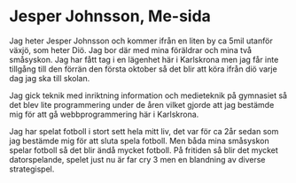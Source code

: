 Jesper Johnsson, Me-sida
=====================

Jag heter Jesper Johnsson och kommer ifrån en liten by ca 5mil utanför växjö, som heter Diö. Jag bor där med mina föräldrar och mina två småsyskon. Jag har fått tag i en lägenhet här i Karlskrona men jag får inte tillgång till den förrän den första oktober så det blir att köra ifrån diö varje dag jag ska till skolan.

Jag gick teknik med inriktning information och medieteknik på gymnasiet så det blev lite programmering under de åren vilket gjorde att jag bestämde mig för att gå webbprogrammering här i Karlskrona.

Jag har spelat fotboll i stort sett hela mitt liv, det var för ca 2år sedan som jag bestämde mig för att sluta spela fotboll. Men båda mina småsyskon spelar fotboll så det blir ändå mycket fotboll. På fritiden så blir det mycket datorspelande, spelet just nu är far cry 3 men en blandning av diverse strategispel.